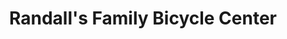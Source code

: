 ---
title: "Randall's Family Bicycle Center"
url: /tigard/randalls-family-bicycle-center/
shop: bicycle
---